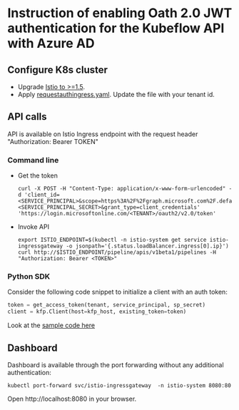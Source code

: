 # Instruction of enabling Oath 2.0 JWT authentication for the Kubeflow API with Azure AD

## Configure K8s cluster
* Upgrade [Istio to >=1.5](https://istio.io/docs/setup/getting-started/#download).
* Apply [requestauthingress.yaml](../setup/kfp/requestauthingress.yaml). Update the file with your tenant id. 
  
## API calls
API is available on Istio Ingress endpoint with the request header "Authorization: Bearer TOKEN"
 
### Command line 
* Get the token
    ```
    curl -X POST -H "Content-Type: application/x-www-form-urlencoded" -d 'client_id=<SERVICE_PRINCIPAL>&scope=https%3A%2F%2Fgraph.microsoft.com%2F.default&client_secret=<SERVICE_PRINCIPAL_SECRET>&grant_type=client_credentials' 'https://login.microsoftonline.com/<TENANT>/oauth2/v2.0/token'
    ```

* Invoke API
    ```
    export ISTIO_ENDPOINT=$(kubectl -n istio-system get service istio-ingressgateway -o jsonpath='{.status.loadBalancer.ingress[0].ip}')
    curl http://$ISTIO_ENDPOINT/pipeline/apis/v1beta1/pipelines -H "Authorization: Bearer <TOKEN>"
    ```

### Python SDK
Consider the following code snippet to initialize a client with an auth token:

```python
token = get_access_token(tenant, service_principal, sp_secret)
client = kfp.Client(host=kfp_host, existing_token=token)
```

Look at the [sample code here](../code/sample_api.py)
    
  
## Dashboard
Dashboard is available through the port forwarding without any additional authentication:
```
kubectl port-forward svc/istio-ingressgateway  -n istio-system 8080:80
```
     
Open http://localhost:8080 in your browser. 